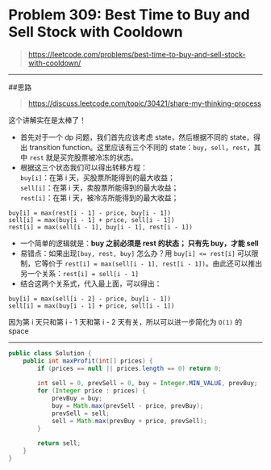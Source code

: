 # Problem 309: Best Time to Buy and Sell Stock with Cooldown

> https://leetcode.com/problems/best-time-to-buy-and-sell-stock-with-cooldown/

-------
##思路
> https://discuss.leetcode.com/topic/30421/share-my-thinking-process

这个讲解实在是太棒了！
* 首先对于一个 dp 问题，我们首先应该考虑 state，然后根据不同的 state，得出 transition function。这里应该有三个不同的 state：`buy`，`sell`，`rest`，其中 `rest` 就是买完股票被冷冻的状态。
* 根据这三个状态我们可以得出转移方程：</br>
`buy[i]`：在第 i 天，买股票所能得到的最大收益；</br>
`sell[i]`：在第 i 天，卖股票所能得到的最大收益；</br>
`rest[i]`：在第 i 天，被冷冻所能得到的最大收益；</br>
```
buy[i] = max(rest[i - 1] - price, buy[i - 1])
sell[i] = max(buy[i - 1] + price, sell[i - 1])
rest[i] = max(sell[i - 1], buy[i - 1], rest[i - 1])
```
* 一个简单的逻辑就是：**buy 之前必须是 rest 的状态； 只有先 buy，才能 sell**</br>
* 易错点：如果出现`[buy, rest, buy]` 怎么办？用 `buy[i] <= rest[i]` 可以限制，它等价于 `rest[i] = max(sell[i - 1], rest[i - 1])`。由此还可以推出另一个关系：`rest[i] = sell[i - 1]`
* 结合这两个关系式，代入最上面，可以得出：</br>
```
buy[i] = max(sell[i - 2] - price, buy[i - 1])
sell[i] = max(buy[i - 1] + price, sell[i - 1])
```
因为第 i 天只和第 i - 1 天和第 i - 2 天有关，所以可以进一步简化为 `O(1)` 的 space

---------


```java
public class Solution {
    public int maxProfit(int[] prices) {
        if (prices == null || prices.length == 0) return 0;
        
        int sell = 0, prevSell = 0, buy = Integer.MIN_VALUE, prevBuy;
        for (Integer price : prices) {
            prevBuy = buy;
            buy = Math.max(prevSell - price, prevBuy);
            prevSell = sell;
            sell = Math.max(prevBuy + price, prevSell);
        }
        
        return sell;
    }
}
```


